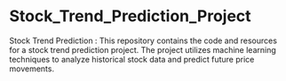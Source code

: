 # Stock_Trend_Prediction_Project
Stock Trend Prediction  : This repository contains the code and resources for a stock trend prediction project. The project utilizes machine learning techniques to analyze historical stock data and predict future price movements.
